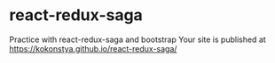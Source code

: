 # react-redux-saga
 Practice with react-redux-saga and bootstrap
Your site is published at https://kokonstya.github.io/react-redux-saga/
